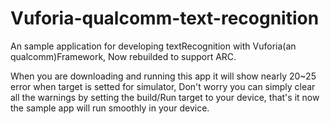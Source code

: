 Vuforia-qualcomm-text-recognition
=================================

An sample application for developing textRecognition with Vuforia(an qualcomm)Framework,
Now rebuilded to support ARC.

When you are downloading and running this app it will show nearly 20~25 error when target is setted for simulator, Don't worry you can simply clear all the warnings by setting the build/Run target to your device, that's it now the sample app will run smoothly in your device.
